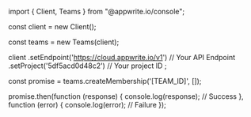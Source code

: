 import { Client, Teams } from "@appwrite.io/console";

const client = new Client();

const teams = new Teams(client);

client
    .setEndpoint('https://cloud.appwrite.io/v1') // Your API Endpoint
    .setProject('5df5acd0d48c2') // Your project ID
;

const promise = teams.createMembership('[TEAM_ID]', []);

promise.then(function (response) {
    console.log(response); // Success
}, function (error) {
    console.log(error); // Failure
});